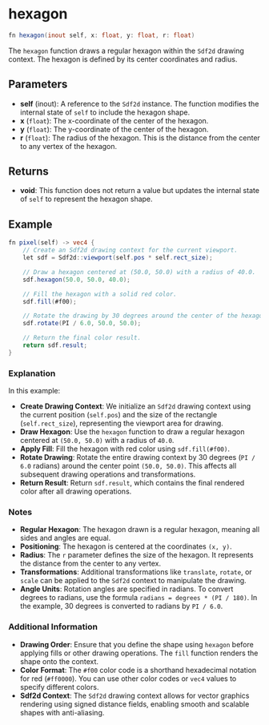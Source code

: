 # hexagon

```glsl
fn hexagon(inout self, x: float, y: float, r: float)
```

The `hexagon` function draws a regular hexagon within the `Sdf2d` drawing context. The hexagon is defined by its center coordinates and radius.

## Parameters

- **self** (inout): A reference to the `Sdf2d` instance. The function modifies the internal state of `self` to include the hexagon shape.
- **x** (`float`): The x-coordinate of the center of the hexagon.
- **y** (`float`): The y-coordinate of the center of the hexagon.
- **r** (`float`): The radius of the hexagon. This is the distance from the center to any vertex of the hexagon.

## Returns

- **void**: This function does not return a value but updates the internal state of `self` to represent the hexagon shape.

## Example

```glsl
fn pixel(self) -> vec4 {
    // Create an Sdf2d drawing context for the current viewport.
    let sdf = Sdf2d::viewport(self.pos * self.rect_size);

    // Draw a hexagon centered at (50.0, 50.0) with a radius of 40.0.
    sdf.hexagon(50.0, 50.0, 40.0);

    // Fill the hexagon with a solid red color.
    sdf.fill(#f00);

    // Rotate the drawing by 30 degrees around the center of the hexagon.
    sdf.rotate(PI / 6.0, 50.0, 50.0);

    // Return the final color result.
    return sdf.result;
}
```

### Explanation

In this example:

- **Create Drawing Context**: We initialize an `Sdf2d` drawing context using the current position (`self.pos`) and the size of the rectangle (`self.rect_size`), representing the viewport area for drawing.
- **Draw Hexagon**: Use the `hexagon` function to draw a regular hexagon centered at `(50.0, 50.0)` with a radius of `40.0`.
- **Apply Fill**: Fill the hexagon with red color using `sdf.fill(#f00)`.
- **Rotate Drawing**: Rotate the entire drawing context by 30 degrees (`PI / 6.0` radians) around the center point `(50.0, 50.0)`. This affects all subsequent drawing operations and transformations.
- **Return Result**: Return `sdf.result`, which contains the final rendered color after all drawing operations.

### Notes

- **Regular Hexagon**: The hexagon drawn is a regular hexagon, meaning all sides and angles are equal.
- **Positioning**: The hexagon is centered at the coordinates `(x, y)`.
- **Radius**: The `r` parameter defines the size of the hexagon. It represents the distance from the center to any vertex.
- **Transformations**: Additional transformations like `translate`, `rotate`, or `scale` can be applied to the `Sdf2d` context to manipulate the drawing.
- **Angle Units**: Rotation angles are specified in radians. To convert degrees to radians, use the formula `radians = degrees * (PI / 180)`. In the example, 30 degrees is converted to radians by `PI / 6.0`.

### Additional Information

- **Drawing Order**: Ensure that you define the shape using `hexagon` before applying fills or other drawing operations. The `fill` function renders the shape onto the context.
- **Color Format**: The `#f00` color code is a shorthand hexadecimal notation for red (`#ff0000`). You can use other color codes or `vec4` values to specify different colors.
- **Sdf2d Context**: The `Sdf2d` drawing context allows for vector graphics rendering using signed distance fields, enabling smooth and scalable shapes with anti-aliasing.
